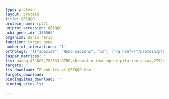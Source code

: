 ```yaml
---
type: protein
layout: protein
title: Q6IQQ0
protein_name: rpl21
uniprot_accession: Q6IQQ0
ncbi_gene_id: '336568'
organism: Danio rerio
function: target gene
number_of_interactions: '1'
orthologs: '[{"species": "Homo sapiens", "id": ["<a href=\"/protein/p46778\">P46778</a>"]}, {"species": "Mus musculus", "id": ["<a href=\"/protein/q9cqm8\">Q9CQM8</a>"]}, {"species": "Rattus norvegicus", "id": ["<a href=\"/protein/d3zzh9\">D3ZZH9</a>"]}, {"species": "Drosophila melanogaster", "id": ["<a href=\"/protein/q9v9m7\">Q9V9M7</a>"]}, {"species": "Caenorhabditis elegans", "id": ["<a href=\"/protein/p34334\">P34334</a>"]}, {"species": "Saccharomyces cerevisiae", "id": ["<a href=\"/protein/q02753\">Q02753</a>", "<a href=\"/protein/q12672\">Q12672</a>"]}]'
jaspar_matrices: ''
tfs: nanog,A5JNG8,792333,GTRD,chromatin immunoprecipitation assay,27924024%5Buid%5D,No
targets: ''
tfs_download: TFLink_tfs_of_Q6IQQ0.tsv
targets_download: ''
bindingSites_download: ''
binding_sites_ls: ''

---
```

